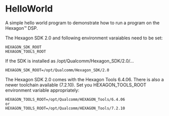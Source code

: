 # HelloWorld

A simple hello world program to demonstrate how to run a
program on the Hexagon&trade; DSP.

The Hexagon SDK 2.0 and following environment varaiables need to be set:

```
HEXAGON_SDK_ROOT
HEXAGON_TOOLS_ROOT
```
If the SDK is installed as /opt/Qualcomm/Hexagon_SDK/2.0/...
```
HEXAGON_SDK_ROOT=/opt/Qualcomm/Hexagon_SDK/2.0
```

The Hexagon SDK 2.0 comes with the Hexagon Tools 6.4.06. There is
also a newer toolchain available (7.2.10). Set you HEXAGON_TOOLS_ROOT
environment variable appropriately:
```
HEXAGON_TOOLS_ROOT=/opt/Qualcomm/HEXAGON_Tools/6.4.06
or
HEXAGON_TOOLS_ROOT=/opt/Qualcomm/HEXAGON_Tools/7.2.10
```
